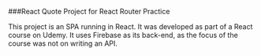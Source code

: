 ###React Quote Project for React Router Practice

This project is an SPA running in React. It was developed as part of a React course on Udemy. It uses Firebase as its back-end, as the focus of the course was not on writing an API.

